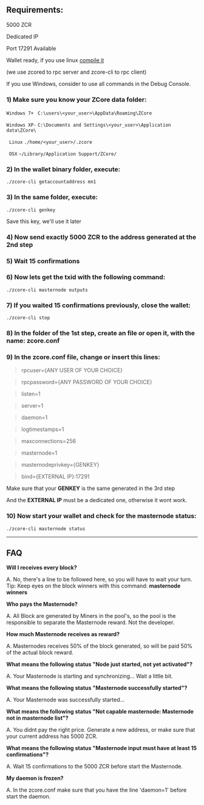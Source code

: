  ## **Requirements:**

5000 ZCR

Dedicated IP

Port 17291 Available

Wallet ready, if you use linux [compile it](https://github.com/zcore-coin/source-code/wiki/How-to-compile-ZCore-on-Linux)

(we use zcored to rpc server and zcore-cli to rpc client)

If you use Windows, consider to use all commands in the Debug Console.




### 1) Make sure you know your ZCore data folder:
` Windows 7+  `
`C:\users\<your_user>\AppData\Roaming\ZCore`

` Windows XP- `
`C:\Documents and Settings\<your_user>\Application data\ZCore\`

` Linux`
`./home/<your_user>/.zcore`   

` OSX`
`~/Library/Application Support/ZCore/`




### 2) In the wallet binary folder, execute:

`./zcore-cli getaccountaddress mn1`



### 3) In the same folder, execute:

`./zcore-cli genkey`

Save this key, we'll use it later



### 4) Now send exactly 5000 ZCR to the address generated at the 2nd step

### 5) Wait 15 confirmations 

### 6) Now lets get the txid with the following command:

`./zcore-cli masternode outputs`



### 7) If you waited 15 confirmations previously, close the wallet:

`./zcore-cli stop`



### 8) In the folder of the 1st step, create an file or open it, with the name: zcore.conf

### 9) In the zcore.conf file, change or insert this lines:

> rpcuser={ANY USER OF YOUR CHOICE}

> rpcpassword={ANY PASSWORD OF YOUR CHOICE}                                                                                

> listen=1

> server=1

> daemon=1

> logtimestamps=1

> maxconnections=256

> masternode=1

> masternodeprivkey={GENKEY}

> bind={EXTERNAL IP}:17291
 
Make sure that your **GENKEY** is the same generated in the 3rd step
 
And the **EXTERNAL IP** must be a dedicated one, otherwise it wont work.

### 10) Now start your wallet and check for the masternode status:
`./zcore-cli masternode status`



***

## **FAQ**

**Will I receives every block?**

A. No, there's a line to be followed here, so you will have to wait your turn.
Tip: Keep eyes on the block winners with this command: **masternode winners**

**Who pays the Masternode?**

A. All Block are generated by Miners in the pool's, so the pool is the responsible to  separate the Masternode reward. 
Not the developer.

**How much Masternode receives as reward?**

A. Masternodes receives 50% of the block generated, so will be paid 50% of the actual block reward.

**What means the following status "Node just started, not yet activated"?**

A. Your Masternode is starting and synchronizing... Wait a little bit.

**What means the following status "Masternode successfully started"?**

A. Your Masternode was successfully started... 

**What means the following status "Not capable masternode: Masternode not in masternode list"?**

A. You didnt pay the right price. Generate a new address, or make sure that your current address has 5000 ZCR. 

**What means the following status "Masternode input must have at least 15 confirmations"?**

A. Wait 15 confirmations to the 5000 ZCR before start the Masternode.

**My daemon is frozen?**

A. In the zcore.conf make sure that you have the line 'daemon=1' before start the daemon.
